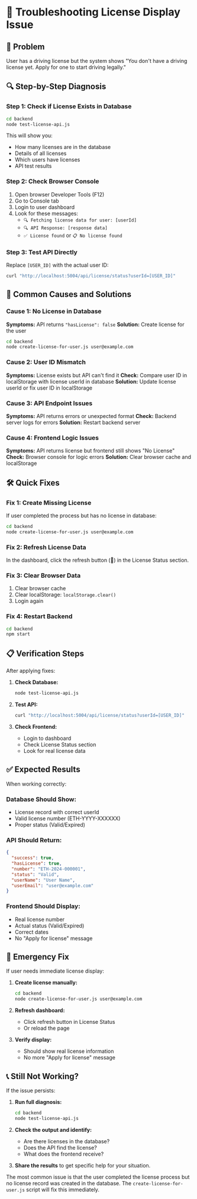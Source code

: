 # 🔧 Troubleshooting License Display Issue

## 🚨 Problem
User has a driving license but the system shows "You don't have a driving license yet. Apply for one to start driving legally."

## 🔍 Step-by-Step Diagnosis

### Step 1: Check if License Exists in Database
```bash
cd backend
node test-license-api.js
```

This will show you:
- How many licenses are in the database
- Details of all licenses
- Which users have licenses
- API test results

### Step 2: Check Browser Console
1. Open browser Developer Tools (F12)
2. Go to Console tab
3. Login to user dashboard
4. Look for these messages:
   - `🔍 Fetching license data for user: [userId]`
   - `🔍 API Response: [response data]`
   - `✅ License found` or `📋 No license found`

### Step 3: Test API Directly
Replace `[USER_ID]` with the actual user ID:
```bash
curl "http://localhost:5004/api/license/status?userId=[USER_ID]"
```

## 🎯 Common Causes and Solutions

### Cause 1: No License in Database
**Symptoms:** API returns `"hasLicense": false`
**Solution:** Create license for the user
```bash
cd backend
node create-license-for-user.js user@example.com
```

### Cause 2: User ID Mismatch
**Symptoms:** License exists but API can't find it
**Check:** Compare user ID in localStorage with license userId in database
**Solution:** Update license userId or fix user ID in localStorage

### Cause 3: API Endpoint Issues
**Symptoms:** API returns errors or unexpected format
**Check:** Backend server logs for errors
**Solution:** Restart backend server

### Cause 4: Frontend Logic Issues
**Symptoms:** API returns license but frontend still shows "No License"
**Check:** Browser console for logic errors
**Solution:** Clear browser cache and localStorage

## 🛠️ Quick Fixes

### Fix 1: Create Missing License
If user completed the process but has no license in database:
```bash
cd backend
node create-license-for-user.js user@example.com
```

### Fix 2: Refresh License Data
In the dashboard, click the refresh button (🔄) in the License Status section.

### Fix 3: Clear Browser Data
1. Clear browser cache
2. Clear localStorage: `localStorage.clear()`
3. Login again

### Fix 4: Restart Backend
```bash
cd backend
npm start
```

## 📋 Verification Steps

After applying fixes:

1. **Check Database:**
   ```bash
   node test-license-api.js
   ```

2. **Test API:**
   ```bash
   curl "http://localhost:5004/api/license/status?userId=[USER_ID]"
   ```

3. **Check Frontend:**
   - Login to dashboard
   - Check License Status section
   - Look for real license data

## ✅ Expected Results

When working correctly:

### Database Should Show:
- License record with correct userId
- Valid license number (ETH-YYYY-XXXXXX)
- Proper status (Valid/Expired)

### API Should Return:
```json
{
  "success": true,
  "hasLicense": true,
  "number": "ETH-2024-000001",
  "status": "Valid",
  "userName": "User Name",
  "userEmail": "user@example.com"
}
```

### Frontend Should Display:
- Real license number
- Actual status (Valid/Expired)
- Correct dates
- No "Apply for license" message

## 🚨 Emergency Fix

If user needs immediate license display:

1. **Create license manually:**
   ```bash
   cd backend
   node create-license-for-user.js user@example.com
   ```

2. **Refresh dashboard:**
   - Click refresh button in License Status
   - Or reload the page

3. **Verify display:**
   - Should show real license information
   - No more "Apply for license" message

## 📞 Still Not Working?

If the issue persists:

1. **Run full diagnosis:**
   ```bash
   cd backend
   node test-license-api.js
   ```

2. **Check the output and identify:**
   - Are there licenses in the database?
   - Does the API find the license?
   - What does the frontend receive?

3. **Share the results** to get specific help for your situation.

The most common issue is that the user completed the license process but no license record was created in the database. The `create-license-for-user.js` script will fix this immediately.
